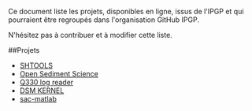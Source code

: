 Ce document liste les projets, disponibles en ligne, issus de l'IPGP et qui pourraient être regroupés dans l'organisation GitHub IPGP.

N'hésitez pas à contribuer et à modifier cette liste.

##Projets
  - [SHTOOLS](https://github.com/SHTOOLS)
  - [Open Sediment Science](https://morpho.ipgp.fr/OSS)
  - [Q330 log reader](https://github.com/bonaime/Q330_log_reader)
  - [DSM KERNEL](https://github.com/IPGP/DSM-Kernel)
  - [sac-matlab](https://github.com/IPGP/slac-matlab)
  

